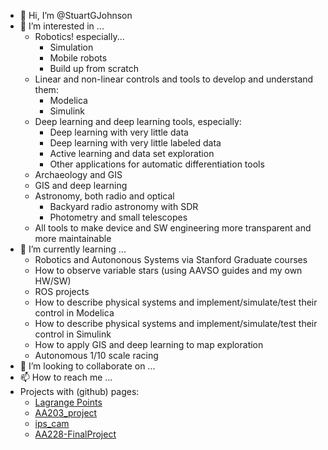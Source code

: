 - 👋 Hi, I’m @StuartGJohnson
- 👀 I’m interested in ...
  - Robotics! especially...
    - Simulation
    - Mobile robots
    - Build up from scratch
  - Linear and non-linear controls and tools to develop and understand them:
    - Modelica
    - Simulink
  - Deep learning and deep learning tools, especially:
    - Deep learning with very little data
    - Deep learning with very little labeled data
    - Active learning and data set exploration
    - Other applications for automatic differentiation tools
  - Archaeology and GIS
  - GIS and deep learning
  - Astronomy, both radio and optical
    - Backyard radio astronomy with SDR
    - Photometry and small telescopes
  - All tools to make device and SW engineering more transparent and more maintainable
- 🌱 I’m currently learning ...
  - Robotics and Autononous Systems via Stanford Graduate courses
  - How to observe variable stars (using AAVSO guides and my own HW/SW)
  - ROS projects
  - How to describe physical systems and implement/simulate/test their control in Modelica
  - How to describe physical systems and implement/simulate/test their control in Simulink
  - How to apply GIS and deep learning to map exploration
  - Autonomous 1/10 scale racing
- 💞️ I’m looking to collaborate on ...
- 📫 How to reach me ...
- Projects with (github) pages:
  - [Lagrange Points](https://StuartGJohnson.github.io/LagrangePoints)
  - [AA203_project](https://stuartgjohnson.github.io/AA203_project/)
  - [ips_cam](https://stuartgjohnson.github.io/ips_cam/)
  - [AA228-FinalProject](https://stuartgjohnson.github.io/AA228-FinalProject/)
<!---
StuartGJohnson/StuartGJohnson is a ✨ special ✨ repository because its `README.md` (this file) appears on your GitHub profile.
You can click the Preview link to take a look at your changes.
--->
